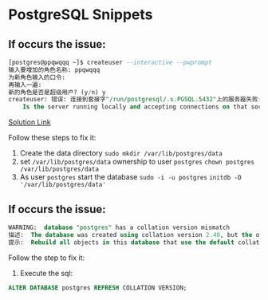 
# PostgreSQL Snippets



## If occurs the issue:
```sql
[postgres@ppqwqqq ~]$ createuser --interactive --pwprompt
输入要增加的角色名称: ppqwqqq
为新角色输入的口令: 
再输入一遍: 
新的角色是否是超级用户? (y/n) y
createuser: 错误: 连接到套接字"/run/postgresql/.s.PGSQL.5432"上的服务器失败:没有那个文件或目录
	Is the server running locally and accepting connections on that socket?
```

[Solution Link](https://unix.stackexchange.com/questions/294926/unable-to-start-posgtresql-the-reason-isnt-clear)

Follow these steps to fix it: 
1. Create the data directory 
   `sudo mkdir /var/lib/postgres/data`
2. set `/var/lib/postgres/data` ownership to user `postgres`
   `chown postgres /var/lib/postgres/data`
3. As user `postgres` start the database
   `sudo -i -u postgres`
   `initdb -D '/var/lib/postgres/data'`

## If occurs the issue:
```sql
WARNING:  database "postgres" has a collation version mismatch
描述:  The database was created using collation version 2.40, but the operating system provides version 2.41.
提示:  Rebuild all objects in this database that use the default collation and run ALTER DATABASE postgres REFRESH COLLATION VERSION, or build PostgreSQL with the right library version.
```

Follow the step to fix it:
1. Execute the sql: 
```sql
ALTER DATABASE postgres REFRESH COLLATION VERSION;
```
